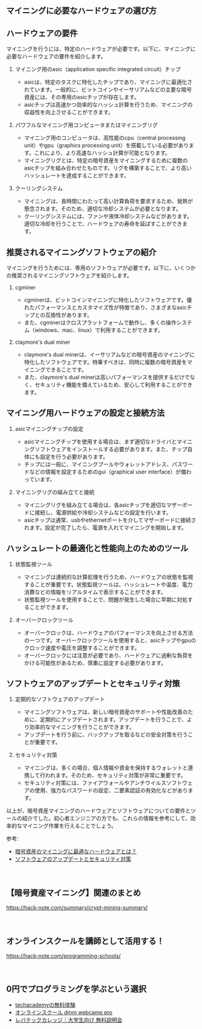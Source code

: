 <!--
title: 【暗号資産マイニング】ハードウェアとソフトウェア：要件とツール
tags: crypt,mining
id: 
private: false
-->

## マイニングに必要なハードウェアの選び方

## ハードウェアの要件
マイニングを行うには、特定のハードウェアが必要です。以下に、マイニングに必要なハードウェアの要件を紹介します。

1. マイニング用のasic（application specific integrated circuit）チップ
   - asicは、特定のタスクに特化したチップであり、マイニングに最適化されています。一般的に、ビットコインやイーサリアムなどの主要な暗号資産には、その専用のasicチップが存在します。
   - asicチップは高速かつ効率的なハッシュ計算を行うため、マイニングの収益性を向上させることができます。

2. パワフルなマイニング用コンピュータまたはマイニングリグ
   - マイニング用のコンピュータは、高性能のcpu（central processing unit）やgpu（graphics processing unit）を搭載している必要があります。これにより、より高速なハッシュ計算が可能となります。
   - マイニングリグとは、特定の暗号資産をマイニングするために複数のasicチップを組み合わせたものです。リグを構築することで、より高いハッシュレートを達成することができます。

3. クーリングシステム
   - マイニングは、長時間にわたって高い計算負荷を要求するため、発熱が懸念されます。そのため、適切な冷却システムが必要となります。
   - クーリングシステムには、ファンや液体冷却システムなどがあります。適切な冷却を行うことで、ハードウェアの寿命を延ばすことができます。

## 推奨されるマイニングソフトウェアの紹介

マイニングを行うためには、専用のソフトウェアが必要です。以下に、いくつかの推奨されるマイニングソフトウェアを紹介します。

1. cgminer
   - cgminerは、ビットコインマイニングに特化したソフトウェアです。優れたパフォーマンスとカスタマイズ性が特徴であり、さまざまなasicチップとの互換性があります。
   - また、cgminerはクロスプラットフォームで動作し、多くの操作システム（windows、mac、linux）で利用することができます。

2. claymore's dual miner
   - claymore's dual minerは、イーサリアムなどの暗号資産のマイニングに特化したソフトウェアです。特筆すべきは、同時に複数の暗号資産をマイニングできることです。
   - また、claymore's dual minerは高いパフォーマンスを提供するだけでなく、セキュリティ機能を備えているため、安心して利用することができます。

## マイニング用ハードウェアの設定と接続方法

1. asicマイニングチップの設定
   - asicマイニングチップを使用する場合は、まず適切なドライバとマイニングソフトウェアをインストールする必要があります。また、チップ自体にも設定を行う必要があります。
   - チップには一般に、マイニングプールやウォレットアドレス、パスワードなどの情報を設定するためのgui（graphical user interface）が備わっています。

2. マイニングリグの組み立てと接続
   - マイニングリグを組み立てる場合は、各asicチップを適切なマザーボードに接続し、電源供給や冷却システムなどの設定を行います。
   - asicチップは通常、usbやethernetポートを介してマザーボードに接続されます。設定が完了したら、電源を入れてマイニングを開始します。

## ハッシュレートの最適化と性能向上のためのツール

1. 状態監視ツール
   - マイニングは連続的な計算処理を行うため、ハードウェアの状態を監視することが重要です。状態監視ツールは、ハッシュレートや温度、電力消費などの情報をリアルタイムで表示することができます。
   - 状態監視ツールを使用することで、問題が発生した場合に早期に対処することができます。

2. オーバークロックツール
   - オーバークロックは、ハードウェアのパフォーマンスを向上させる方法の一つです。オーバークロックツールを使用すると、asicチップやgpuのクロック速度や電圧を調整することができます。
   - オーバークロックには注意が必要であり、ハードウェアに過剰な負荷をかける可能性があるため、慎重に設定する必要があります。

## ソフトウェアのアップデートとセキュリティ対策

1. 定期的なソフトウェアのアップデート
   - マイニングソフトウェアは、新しい暗号資産のサポートや性能改善のために、定期的にアップデートされます。アップデートを行うことで、より効率的なマイニングを行うことができます。
   - アップデートを行う前に、バックアップを取るなどの安全対策を行うことが重要です。

2. セキュリティ対策
   - マイニングは、多くの場合、個人情報や資金を保持するウォレットと連携して行われます。そのため、セキュリティ対策が非常に重要です。
   - セキュリティ対策には、ファイアウォールやアンチウイルスソフトウェアの使用、強力なパスワードの設定、二要素認証の有効化などがあります。

以上が、暗号資産マイニングのハードウェアとソフトウェアについての要件とツールの紹介でした。初心者エンジニアの方でも、これらの情報を参考にして、効率的なマイニング作業を行えることでしょう。

参考:
- [暗号資産のマイニングに最適なハードウェアとは？](https://icotin.tokyo/2017/11/23/cryptocurrency-30/)
- [ソフトウェアのアップデートとセキュリティ対策](https://www.btcnn.com/bitcoin-news-japan/bitcoin-minign-prices-can-rise-to-others-not-secure/)

　

## 【暗号資産マイニング】関連のまとめ
https://hack-note.com/summary/crypt-mining-summary/

　

## オンラインスクールを講師として活用する！
https://hack-note.com/programming-schools/

　

## 0円でプログラミングを学ぶという選択
- [techacademyの無料体験](//af.moshimo.com/af/c/click?a_id=2612475&amp;p_id=1555&amp;pc_id=2816&amp;pl_id=22706&amp;url=https%3a%2f%2ftechacademy.jp%2fhtmlcss-trial%3futm_source%3dmoshimo%26utm_medium%3daffiliate%26utm_campaign%3dtextad)
- [オンラインスクール dmm webcamp pro](//af.moshimo.com/af/c/click?a_id=2612482&amp;p_id=1363&amp;pc_id=2297&amp;pl_id=39999&amp;guid=on)
- [レバテックカレッジ｜大学生向け 無料説明会](//af.moshimo.com/af/c/click?a_id=4071793&p_id=3198&pc_id=7488&pl_id=41848)

